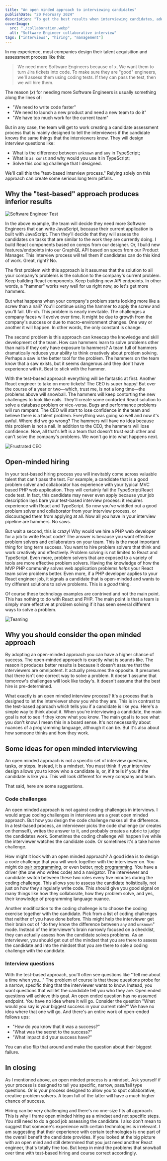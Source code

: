 ```yaml
---
title: "An open minded approach to interviewing candidates"
publishDate: "20 February 2024"
description: "To get the best results when interviewing candidates, adop an open minded approach and avoid test-based interview questions."
coverImage:
  src: "./collaboration.webp"
  alt: "Software Engineer collaborative interview"
tags: ["interviews", "hiring", "management"]
---
```

In my experience, most companies design their talent acquisition and assessment process like this:

> We need more Software Engineers because of x. We want them to turn Jira tickets into code. To make sure they are "good" engineers, we'll assess them using coding tests. If they can pass the test, then we will hire them.

The reason (*x*) for needing more Software Engineers is usually something along the lines of:

- "We need to write code faster"
- "We need to launch a new product and need a new team to do it"
- "We have too much work for the current team"

But in any case, the team will get to work creating a candidate assessment process that is mainly designed to tell the interviewers if the candidate knows the same things that the interviewers know. They will design interview questions like:

- What is the difference between `unknown` and `any` in TypeScript;
- What is `as const` and why would you use it in TypeScript;
- Solve this coding challenge that I designed.

We'll call this the "test-based interview process." Relying solely on this approach can create some serious long term pitfalls.

## Why the "test-based" approach produces inferior results

![Software Engineer Test](./hiring-test.webp)

In the above example, the team will decide they need more Software Engineers that can write JavaScript, because their current application is built with JavaScript. Then they'll decide that they will assess the candidates on tasks that are similar to the work they are currently doing. I build React components based on comps from our designer. Or, I build new features/endpoints into our GraphQL API based on specs from our Product Manager. This interview process will tell them if candidates can do this kind of work. Great, right? No.

The first problem with this approach is it assumes that the solution to all your company's problems is the solution to the company's current problem. Keep building React components. Keep building new API endpoints. In other words, a "hammer" works very well for us right now, so let's get more hammers.

But what happens when your company's problem starts looking more like a screw than a nail? You'll continue using the hammer to apply the screw and you'll fail. Uh-oh. This problem is nearly inevitable. The challenges a company faces will evolve over time. It might be due to growth from the company's success or due to macro-environment changes. One way or another it will happen. In other words, the only constant is change.

The second problem is this approach can kneecap the knowledge and skill development of the team. How can hammers learn to solve problems other than nails if they only have exposure to hammers? A team full of hammers dramatically reduces your ability to think creatively about problem solving. Perhaps a saw is the better tool for the problem. The hammers on the team know that a saw exists, but it seems dangerous and they don't have experience with it. Best to stick with the hammer.

With the test-based approach everything will be fantastic at first. Another React engineer to take on more tickets! The CEO is super happy! But over the course of a year or two—which, trust me, is not a long time—the problems above will snowball. The hammers will keep contorting the new challenges to look like nails. They'll create some contorted React solution to solve a database problem or vice-versa. Bugs and performance problems will run rampant. The CEO will start to lose confidence in the team and believe there is a talent problem. Everything was going so well and now it's awful. Where did we go wrong? The hammers will have no idea because this problem is not a nail. In addition to the CEO, the hammers will lose confidence. Now, all that's left is a team that doesn't trust each other and can't solve the company's problems. We won't go into what happens next.

![Frustrated CEO](./frustrated-ceo.webp)

## Open-minded hiring

In your test-based hiring process you will inevitably come across valuable talent that can't pass the test. For example, a candidate that is a good problem solver and collaborator has experience with your typical MVC based PHP web application. They will certainly fail the TypeScript/React code test. In fact, this candidate may never even apply because your job description lays bare your test-based interview process: it requires experience with React and TypeScript. So now you've widdled out a good problem solver and collaborator from your interview process, or discouraged them from applying at all. Now all you have in your interview pipeline are hammers. No saws.

But wait a second, this is crazy! Why would we hire a PHP web developer for a job to write React code? The answer is because you want effective problem solvers and collaborators on your team. This is the most important thing for long term success. You want to hire problem solvers that think and work creatively and effectively. Problem solving is not limited to React and TypeScript. Even more, problem solvers that are exposed to a variety of tools are more effective problem solvers. Having the knowledge of how the MVP PHP community solves web application problems *helps* your React team solve problems better. Even more, if a PHP developer applies to your React engineer job, it signals a candidate that is open-minded and wants to try different solutions to solve problems. This is a *good* thing.

Of course these technology examples are contrived and not the main point. This has nothing to do with React and PHP. The main point is that a team is simply more effective at problem solving if it has seen several different ways to solve a problem.

![Teaming](./teaming.webp)

## Why you should consider the open minded approach

By adopting an open-minded approach you can have a higher chance of success. The open-minded approach is exactly what is sounds like. The reason it produces better results is because it doesn't assume that the interviewers are omnipotent. It actually presumes the opposite. It presumes that there isn't one correct way to solve a problem. It doesn't assume that tomorrow's challenges will look like today's. It doesn't assume that the best hire is pre-determined.

What exactly is an open minded interview process? It's a process that is designed to let the interviewer show you who they are. This is in contrast to the test-based approach which tells you if a candidate is like you. Here's a simple way to think about it. When you're interviewing a candidate, the main goal is not to see if they know what you know. The main goal is to see what you don't know. I mean this in a board sense. It's not necessarily about nuances of a programming language, although it can be. But it's also about how someone thinks and how they work.

## Some ideas for open minded interviewing

An open minded approach is not a specific set of interview questions, tasks, or steps. Instead, it is a mindset. You must think if your interview design allows you to know who a candidate is, or, if it tells if you if the candidate is like you. This will look different for every company and team.

That said, here are some suggestions.

### Code challenges

An open minded approach is not against coding challenges in interviews. I would argue coding challenges in interviews are a great open minded approach. But how you design the code challenge makes all the difference. In a test-based process, an interviewer picks the code challenge (or creates on themself), writes the answer to it, and probably creates a rubric to judge the candidates work. Sometimes the coding challenge will happen live while the interviewer watches the candidate code. Or sometimes it's a take home challenge.

How might it look with an open minded approach? A good idea is to design a code challenge that you will work together with the interviewer on. You might do [pair programming](https://softwareengineering.stackexchange.com/questions/444098/whats-the-correct-way-to-do-pair-programming), or even better, [mob programming](https://www.agilealliance.org/resources/experience-reports/mob-programming-agile2014/#:~:text=Mob%20programming%20is%20a%20software,code%20at%20the%20same%20time.). You have a driver (the one who writes code) and a navigator. The interviewer and candidate switch between these two roles every five minutes during the coding challenge. This allows you to assess the candidate holistically, not just on how they singularly write code. This should give you good signal on many things like how they collaborate, how they problem solve, and yes, their knowledge of programming language nuance.

Another modification to the coding challenge is to choose the coding exercise together with the candidate. Pick from a list of coding challenges that neither of you have done before. This might help the interviewer get their brain out of "do they know the difference between `any` and `unknown`" mode. Instead of the interviewer's brain narrowly focused on a checklist, they can actually assess how the candidate solves problems. As an interviewer, you should get out of the mindset that you are there to assess the candidate and into the mindset that you are there to sole a coding challenge with the candidate.

### Interview questions

With the test-based approach, you'll often see questions like "Tell me about a time when you..." The problem of course is that these questions probe for a narrow, specific thing that the interviewer wants to know. Instead, you want questions that will let the candidate tell you who they are. Open ended questions will achieve this goal. An open ended question has no assumed endpoint. You have no idea where it will go. Consider the question "What would you say is your biggest success in your current role?" We have no idea where that one will go. And there's an entire work of open-ended follows ups:

- "How do you know that it was a success?"
- "What was the secret to the success?"
- "What impact did your success have?"

You can also flip that around and make the question about their biggest failure.

## In closing

As I mentioned above, an open minded process is a mindset. Ask yourself if your process is designed to tell you specific, narrow, pass/fail type questions. Or is your process designed to allow you to spot collaborative, creative problem solvers. A team full of the latter will have a much higher chance of success.

Hiring can be very challenging and there's no one-size fits all approach. This is why I frame open minded hiring as a mindset and not specific steps. You still need to do a good job assessing the candidate. I also don't mean to suggest that someone's experience with certain technologies is irrelevant. I am suggesting that their experience with certain technologies is one part of the overall benefit the candidate provides. If you looked at the big picture with an open mind and still determined that you just need another React engineer, that's totally fine too. But keep in mind the problems that snowball over time with test-based hiring and course correct accordingly.
